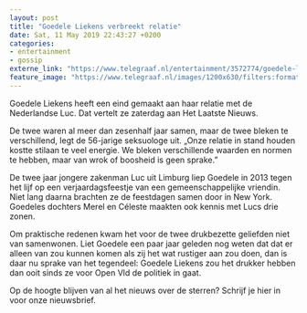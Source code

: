 ```yaml
---
layout: post
title: "Goedele Liekens verbreekt relatie"
date: Sat, 11 May 2019 22:43:27 +0200
categories: 
- entertainment 
- gossip 
externe_link: "https://www.telegraaf.nl/entertainment/3572774/goedele-liekens-verbreekt-relatie"
feature_image: "https://www.telegraaf.nl/images/1200x630/filters:format(jpeg):quality(80)/cdn-kiosk-api.telegraaf.nl/cd9cfe5a-742d-11e9-8873-0218eaf05005.jpg"
---
```


<p class="intro">Goedele Liekens heeft een eind gemaakt aan haar relatie met de Nederlandse Luc. Dat vertelt ze zaterdag aan Het Laatste Nieuws.</p> <p>De twee waren al meer dan zesenhalf jaar samen, maar de twee bleken te verschillend, legt de 56-jarige seksuologe uit. „Onze relatie in stand houden kostte stilaan te veel energie. We bleken verschillende waarden en normen te hebben, maar van wrok of boosheid is geen sprake.”</p><p>De twee jaar jongere zakenman Luc uit Limburg liep Goedele in 2013 tegen het lijf op een verjaardagsfeestje van een gemeenschappelijke vriendin. Niet lang daarna brachten ze de feestdagen samen door in New York. Goedeles dochters Merel en Céleste maakten ook kennis met Lucs drie zonen.</p><p>Om praktische redenen kwam het voor de twee drukbezette geliefden niet van samenwonen. Liet Goedele een paar jaar geleden nog weten dat dat er alleen van zou kunnen komen als zij het wat rustiger aan zou doen, dan is daar nu sprake van het tegendeel: Goedele Liekens zou het drukker hebben dan ooit sinds ze voor Open Vld de politiek in gaat.</p><p>Op de hoogte blijven van al het nieuws over de sterren? Schrijf je hier in voor onze nieuwsbrief.</p>

